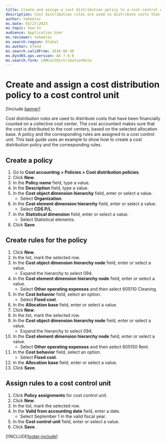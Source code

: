 ```yaml
---
title: Create and assign a cost distribution policy to a cost control unit
description: Cost distribution rules are used to distribute costs that have been financially counted on a collective cost center.
author: twheeloc
ms.date: 03/27/2023
ms.topic: how-to
audience: Application User
ms.reviewer: twheeloc
ms.search.region: Global
ms.author: kfend
ms.search.validFrom: 2016-06-30
ms.dyn365.ops.version: AX 7.0.0
ms.search.form: CAMCostDistributionRule
---
```

# Create and assign a cost distribution policy to a cost control unit

[!include [banner](../../includes/banner.md)]

Cost distribution rules are used to distribute costs that have been financially counted on a collective cost center. The cost accountant makes sure that the cost is distributed to the cost centers, based on the selected allocation base. A policy and the corresponding rules are assigned to a cost control unit. This task guide uses an example to show how to create a cost distribution policy and the corresponding rules.


## Create a policy
1. Go to **Cost accounting > Policies > Cost distribution policies**.
2. Click **New**.
3. In the **Policy name** field, type a value.
4. In the **Description** field, type a value.
5. In the **Cost object dimension hierarchy** field, enter or select a value.
    * Select **Organization**.  
6. In the **Cost element dimension hierarchy** field, enter or select a value.
    * Select **CDS P/L**.  
7. In the **Statistical dimension** field, enter or select a value.
    * Select Statistical elements.  
8. Click **Save**.

## Create rules for the policy
1. Click **New**.
2. In the list, mark the selected row.
3. In the **Cost object dimension hierarchy node** field, enter or select a value.
    * Expand the hierarchy to select 094.  
4. In the **Cost element dimension hierarchy node** field, enter or select a value.
    * Select **Other operating expenses** and then select 605110 Cleaning.  
5. In the **Cost behavior** field, select an option.
    * Select **Fixed cost**.  
6. In the **Allocation base** field, enter or select a value.
7. Click **New**.
8. In the list, mark the selected row.
9. In the **Cost object dimension hierarchy node** field, enter or select a value.
    * Expand the hierarchy to select 094.  
10. In the **Cost element dimension hierarchy node** field, enter or select a value.
    * Select **Other operating expenses** and then select 605150 Rent.  
11. In the **Cost behavior** field, select an option.
    * Select **Fixed cost**.  
12. In the **Allocation base** field, enter or select a value.
13. Click **Save**.

## Assign rules to a cost control unit
1. Click **Policy assignments** for cost control unit.
2. Click **New**.
3. In the list, mark the selected row.
4. In the **Valid from accounting date** field, enter a date.
    * Select September 1 in the valid fiscal year.  
5. In the **Cost control unit** field, enter or select a value.
6. Click **Save**.



[!INCLUDE[footer-include](../../../includes/footer-banner.md)]
